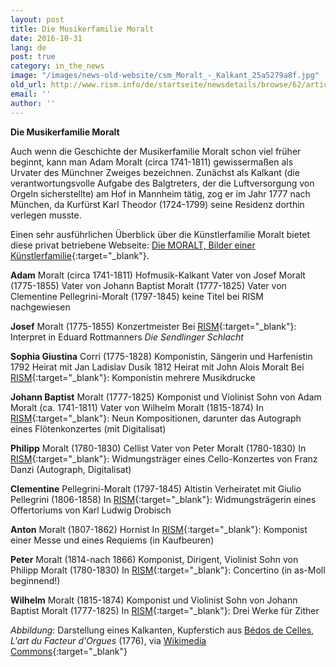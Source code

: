 ```yaml
---
layout: post
title: Die Musikerfamilie Moralt
date: 2016-10-31
lang: de
post: true
category: in_the_news
image: "/images/news-old-website/csm_Moralt_-_Kalkant_25a5279a8f.jpg"
old_url: http://www.rism.info/de/startseite/newsdetails/browse/62/article/64/moralt-a-muscial-family.html
email: ''
author: ''
---
```


**Die Musikerfamilie Moralt**


Auch wenn die Geschichte der Musikerfamilie Moralt schon viel früher beginnt, kann man Adam Moralt (circa 1741-1811) gewissermaßen als Urvater des Münchner Zweiges bezeichnen. Zunächst als Kalkant (die verantwortungsvolle Aufgabe des Balgtreters, der die Luftversorgung von Orgeln sicherstellte) am Hof in Mannheim tätig, zog er im Jahr 1777 nach München, da Kurfürst Karl Theodor (1724-1799) seine Residenz dorthin verlegen musste.

Einen sehr ausführlichen Überblick über die Künstlerfamilie Moralt bietet diese privat betriebene Webseite: [Die MORALT, Bilder einer Künstlerfamilie](http://www.hjwr.de/moralt/moralt_de/inhalt_de.html){:target="_blank"}.


**Adam** Moralt (circa 1741-1811)
Hofmusik-Kalkant
Vater von Josef Moralt (1775-1855)
Vater von Johann Baptist Moralt (1777-1825)
Vater von Clementine Pellegrini-Moralt (1797-1845)
keine Titel bei RISM nachgewiesen

**Josef** Moralt (1775-1855)
Konzertmeister
Bei [RISM](https://opac.rism.info/search?id=455014757){:target="_blank"}: Interpret in Eduard Rottmanners _Die Sendlinger Schlacht_


**Sophia Giustina** Corri (1775-1828)
Komponistin, Sängerin und Harfenistin
1792 Heirat mit Jan Ladislav Dusík
1812 Heirat mit John Alois Moralt
Bei [RISM](https://opac.rism.info/search?View=rism&author=Corri+Sophia+Giustina&Language=de){:target="_blank"}: Komponistin mehrere Musikdrucke


**Johann Baptist** Moralt (1777-1825)
Komponist und Violinist
Sohn von Adam Moralt (ca. 1741-1811)
Vater von Wilhelm Moralt (1815-1874)
In [RISM](https://opac.rism.info/search?id=450109679){:target="_blank"}: Neun Kompositionen, darunter das Autograph eines Flötenkonzertes (mit Digitalisat)


**Philipp** Moralt (1780-1830)
Cellist
Vater von Peter Moralt (1780-1830)
In [RISM](https://opac.rism.info/search?id=454017078){:target="_blank"}: Widmungsträger eines Cello-Konzertes von Franz Danzi (Autograph, Digitalisat)


**Clementine** Pellegrini-Moralt (1797-1845)
Altistin
Verheiratet mit Giulio Pellegrini (1806-1858)
In [RISM](https://opac.rism.info/search?id=402006350){:target="_blank"}: Widmungsträgerin eines Offertoriums von Karl Ludwig Drobisch


**Anton** Moralt (1807-1862)
Hornist
In [RISM](https://opac.rism.info/search?id=453004034){:target="_blank"}: Komponist einer Messe und eines Requiems (in Kaufbeuren)


**Peter** Moralt (1814-nach 1866)
Komponist, Dirigent, Violinist
Sohn von Philipp Moralt (1780-1830)
In [RISM](https://opac.rism.info/search?id=280001970){:target="_blank"}: Concertino (in as-Moll beginnend!)


**Wilhelm** Moralt (1815-1874)
Komponist und Violinist
Sohn von Johann Baptist Moralt (1777-1825)
In [RISM](https://opac.rism.info/search?id=453005312){:target="_blank"}: Drei Werke für Zither

_Abbildung_: Darstellung eines Kalkanten, Kupferstich aus [Bédos de Celles](https://de.wikipedia.org/wiki/B%C3%A9dos_de_Celles), _L'art du Facteur d'Orgues_ (1776), via [Wikimedia Commons](https://commons.wikimedia.org/wiki/File:OrganumFollis.jpg){:target="_blank"}



